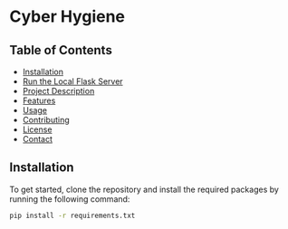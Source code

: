 # Cyber Hygiene 

## Table of Contents
- [Installation](#installation)
- [Run the Local Flask Server](#run-the-local-flask-server)
- [Project Description](#project-description)
- [Features](#features)
- [Usage](#usage)
- [Contributing](#contributing)
- [License](#license)
- [Contact](#contact)

## Installation

To get started, clone the repository and install the required packages by running the following command:

```bash
pip install -r requirements.txt
